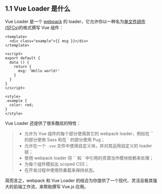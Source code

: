 ## 1.1 Vue Loader 是什么

Vue Loader 是一个 [webpack](https://webpack.js.org/) 的 loader，它允许你以一种名为[单文件组件 (SFCs)](https://vue-loader.vuejs.org/zh/spec.html)的格式撰写 Vue 组件：

```vue
<template>
  <div class="example">{{ msg }}</div>
</template>

<script>
export default {
  data () {
    return {
      msg: 'Hello world!'
    }
  }
}
</script>

<style>
.example {
  color: red;
}
</style>
```

Vue Loader 还提供了很多酷炫的特性：

> - 允许为 Vue 组件的每个部分使用其它的 webpack loader，例如在 `` 的部分使用 Sass 和在 ` 的部分使用 Pug；
> - 允许在一个 `.vue` 文件中使用自定义块，并对其运用自定义的 loader 链；
> - 使用 webpack loader 将 `` 和 ` 中引用的资源当作模块依赖来处理；
> - 为每个组件模拟出 scoped CSS；
> - 在开发过程中使用热重载来保持状态。

简而言之，webpack 和 Vue Loader 的结合为你提供了一个现代、灵活且极其强大的前端工作流，来帮助撰写 Vue.js 应用。





